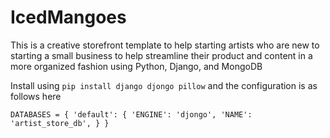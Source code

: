 # IcedMangoes
This is a creative storefront template to help starting artists who are new to starting a small business to help streamline their product and content in a more organized fashion using Python, Django, and MongoDB

Install using `pip install django djongo pillow` and the configuration is as follows here

`
DATABASES = {
    'default': {
        'ENGINE': 'djongo',
        'NAME': 'artist_store_db',
    }
}
`
